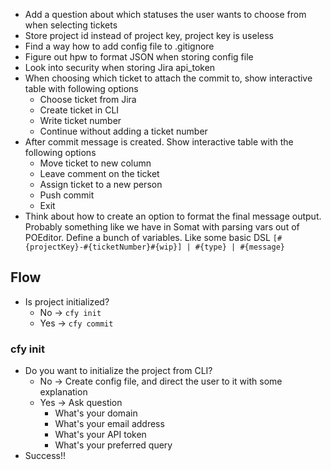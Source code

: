 - Add a question about which statuses the user wants to choose from when selecting tickets
- Store project id instead of project key, project key is useless
- Find a way how to add config file to .gitignore
- Figure out hpw to format JSON when storing config file
- Look into security when storing Jira api_token
- When choosing which ticket to attach the commit to, show interactive table with following options
  - Choose ticket from Jira
  - Create ticket in CLI
  - Write ticket number
  - Continue without adding a ticket number
- After commit message is created. Show interactive table with the following options
  - Move ticket to new column
  - Leave comment on the ticket
  - Assign ticket to a new person
  - Push commit
  - Exit
- Think about how to create an option to format the final message output. Probably something like we have in Somat with parsing vars out of POEditor. Define a bunch of variables. Like some basic DSL `[#{projectKey}-#{ticketNumber}#{wip}] | #{type} | #{message}`

## Flow

- Is project initialized?
  - No -> `cfy init`
  - Yes -> `cfy commit`

### cfy init

- Do you want to initialize the project from CLI?
  - No -> Create config file, and direct the user to it with some explanation
  - Yes -> Ask question
    - What's your domain
    - What's your email address
    - What's your API token
    - What's your preferred query
- Success!!
